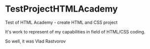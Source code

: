 # TestProjectHTMLAcademy
Test of HTML Academy - create HTML and CSS project

It's work to represent of my capabilities in field of HTML/CSS coding.

So well, 
it was Vlad Rastvorov
